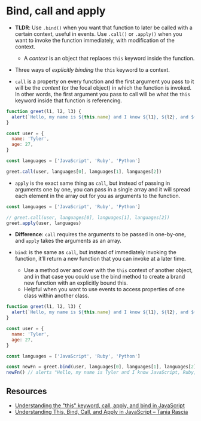 # Bind, call and apply

- **TLDR**: Use `.bind()` when you want that function to later be called with a certain context,
  useful in events. Use `.call()` or `.apply()` when you want to invoke the function immediately,
  with modification of the context.

  - A _context_ is an object that replaces `this` keyword inside the function.

- Three ways of _explicitly binding_ the `this` keyword to a context.
- `call` is a property on every function and the first argument you pass to it will be the _context_
  (or the focal object) in which the function is invoked. In other words, the first argument you
  pass to call will be what the `this` keyword inside that function is referencing.

```javascript
function greet(l1, l2, l3) {
  alert(`Hello, my name is ${this.name} and I know ${l1}, ${l2}, and ${l3}`)
}

const user = {
  name: 'Tyler',
  age: 27,
}

const languages = ['JavaScript', 'Ruby', 'Python']

greet.call(user, languages[0], languages[1], languages[2])
```

- `apply` is the exact same thing as `call`, but instead of passing in arguments one by one, you can
  pass in a single array and it will spread each element in the array out for you as arguments to
  the function.

```javascript
const languages = ['JavaScript', 'Ruby', 'Python']

// greet.call(user, languages[0], languages[1], languages[2])
greet.apply(user, languages)
```

- **Difference**: `call` requires the arguments to be passed in one-by-one, and `apply` takes the
  arguments as an array.

- `bind`: is the same as `call`, but instead of immediately invoking the function, it’ll return a
  new function that you can invoke at a later time.
  - Use a method over and over with the `this` context of another object, and in that case you could
    use the bind method to create a brand new function with an explicitly bound this.
  - Helpful when you want to use events to access properties of one class within another class.

```javascript
function greet(l1, l2, l3) {
  alert(`Hello, my name is ${this.name} and I know ${l1}, ${l2}, and ${l3}`)
}

const user = {
  name: 'Tyler',
  age: 27,
}

const languages = ['JavaScript', 'Ruby', 'Python']

const newFn = greet.bind(user, languages[0], languages[1], languages[2])
newFn() // alerts "Hello, my name is Tyler and I know JavaScript, Ruby, and Python"
```

## Resources

- [Understanding the "this" keyword, call, apply, and bind in JavaScript](https://tylermcginnis.com/this-keyword-call-apply-bind-javascript/)
- [Understanding This, Bind, Call, and Apply in JavaScript – Tania Rascia](https://www.taniarascia.com/this-bind-call-apply-javascript/)
